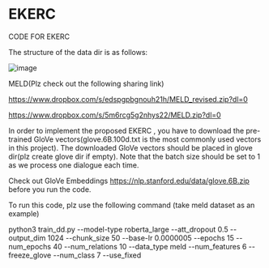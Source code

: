 # EKERC
CODE FOR EKERC

The structure of the data dir is as follows:

![image](https://github.com/user-attachments/assets/835800cf-e607-43c3-b2c6-68baddb12259)

MELD(Plz check out the following sharing link)

https://www.dropbox.com/s/edspgpbgnouh21h/MELD_revised.zip?dl=0

https://www.dropbox.com/s/5m6rcg5g2nhys22/MELD.zip?dl=0

In order to implement the proposed EKERC , you have to download the pre-trained GloVe vectors(glove.6B.100d.txt is the most commonly used vectors in this project). The downloaded GloVe vectors should be placed in glove dir(plz create glove dir if empty). Note that the batch size should be set to 1 as we process one dialogue each time.

Check out GloVe Embeddings https://nlp.stanford.edu/data/glove.6B.zip before you run the code.

To run this code, plz use the following command (take meld dataset as an example)

python3 train_dd.py --model-type roberta_large --att_dropout 0.5 --output_dim 1024 --chunk_size 50 --base-lr 0.0000005  --epochs 15 --num_epochs 40 --num_relations 10 --data_type meld --num_features 6 --freeze_glove --num_class 7 --use_fixed



